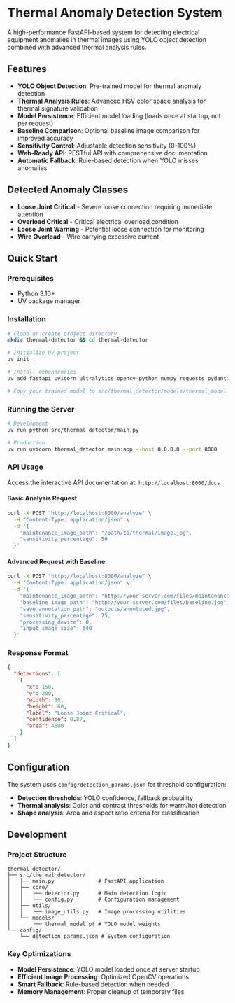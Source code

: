 # Thermal Anomaly Detection System

A high-performance FastAPI-based system for detecting electrical equipment anomalies in thermal images using YOLO object detection combined with advanced thermal analysis rules.

## Features

- **YOLO Object Detection**: Pre-trained model for thermal anomaly detection
- **Thermal Analysis Rules**: Advanced HSV color space analysis for thermal signature validation
- **Model Persistence**: Efficient model loading (loads once at startup, not per request)
- **Baseline Comparison**: Optional baseline image comparison for improved accuracy
- **Sensitivity Control**: Adjustable detection sensitivity (0-100%)
- **Web-Ready API**: RESTful API with comprehensive documentation
- **Automatic Fallback**: Rule-based detection when YOLO misses anomalies

## Detected Anomaly Classes

- **Loose Joint Critical** - Severe loose connection requiring immediate attention
- **Overload Critical** - Critical electrical overload condition  
- **Loose Joint Warning** - Potential loose connection for monitoring
- **Wire Overload** - Wire carrying excessive current

## Quick Start

### Prerequisites

- Python 3.10+
- UV package manager

### Installation

```bash
# Clone or create project directory
mkdir thermal-detector && cd thermal-detector

# Initialize UV project
uv init .

# Install dependencies
uv add fastapi uvicorn ultralytics opencv-python numpy requests pydantic

# Copy your trained model to src/thermal_detector/models/thermal_model.pt
```

### Running the Server

```bash
# Development
uv run python src/thermal_detector/main.py

# Production
uv run uvicorn thermal_detector.main:app --host 0.0.0.0 --port 8000
```

### API Usage

Access the interactive API documentation at: `http://localhost:8000/docs`

#### Basic Analysis Request

```bash
curl -X POST "http://localhost:8000/analyze" \
  -H "Content-Type: application/json" \
  -d '{
    "maintenance_image_path": "/path/to/thermal/image.jpg",
    "sensitivity_percentage": 50
  }'
```

#### Advanced Request with Baseline

```bash
curl -X POST "http://localhost:8000/analyze" \
  -H "Content-Type: application/json" \
  -d '{
    "maintenance_image_path": "http://your-server.com/files/maintenance.jpg",
    "baseline_image_path": "http://your-server.com/files/baseline.jpg",
    "save_annotation_path": "outputs/annotated.jpg",
    "sensitivity_percentage": 75,
    "processing_device": 0,
    "input_image_size": 640
  }'
```

### Response Format

```json
{
  "detections": [
    {
      "x": 150,
      "y": 200, 
      "width": 80,
      "height": 60,
      "label": "Loose Joint Critical",
      "confidence": 0.87,
      "area": 4800
    }
  ]
}
```

## Configuration

The system uses `config/detection_params.json` for threshold configuration:

- **Detection thresholds**: YOLO confidence, fallback probability
- **Thermal analysis**: Color and contrast thresholds for warm/hot detection
- **Shape analysis**: Area and aspect ratio criteria for classification

## Development

### Project Structure

```
thermal-detector/
├── src/thermal_detector/
│   ├── main.py              # FastAPI application
│   ├── core/
│   │   ├── detector.py      # Main detection logic
│   │   └── config.py        # Configuration management
│   ├── utils/
│   │   └── image_utils.py   # Image processing utilities
│   └── models/
│       └── thermal_model.pt # YOLO model weights
└── config/
    └── detection_params.json # System configuration
```

### Key Optimizations

- **Model Persistence**: YOLO model loaded once at server startup
- **Efficient Image Processing**: Optimized OpenCV operations
- **Smart Fallback**: Rule-based detection when needed
- **Memory Management**: Proper cleanup of temporary files

